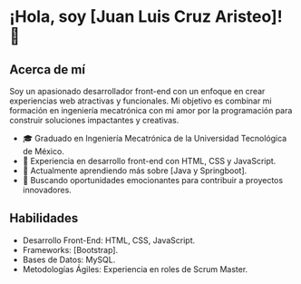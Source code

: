 # ¡Hola, soy [Juan Luis Cruz Aristeo]! 👋

## Acerca de mí
Soy un apasionado desarrollador front-end con un enfoque en crear experiencias web atractivas y funcionales. Mi objetivo es combinar mi formación en ingeniería mecatrónica con mi amor por la programación para construir soluciones impactantes y creativas.

- 🎓 Graduado en Ingeniería Mecatrónica de la Universidad Tecnológica de México.
- 💼 Experiencia en desarrollo front-end con HTML, CSS y JavaScript.
- 🌱 Actualmente aprendiendo más sobre [Java y Springboot].
- 🚀 Buscando oportunidades emocionantes para contribuir a proyectos innovadores.

## Habilidades
- Desarrollo Front-End: HTML, CSS, JavaScript.
- Frameworks: [Bootstrap].
- Bases de Datos: MySQL.
- Metodologías Ágiles: Experiencia en roles de Scrum Master.

